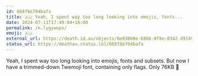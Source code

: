```yaml
---
id: 668f8e704bafa
title: 🇦🇺 Yeah, I spent way too long looking into emojis, fonts...
date: 2024-07-11T17:49:04+10:00
permalink: /n.lygywups/
emoji: 🇦🇺
external_url: https://death.id.au/objects/0e03068e-6866-8f8e-8342-d91490914473
status_url: https://deathau.status.lol/668f8e704bafa
---
```


Yeah, I spent way too long looking into emojis, fonts and subsets. But now I have a trimmed-down Twemoji font, containing only flags. Only 76KB 🤏
